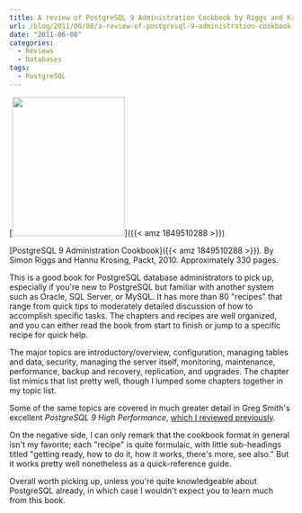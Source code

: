 ```yaml
---
title: A review of PostgreSQL 9 Administration Cookbook by Riggs and Krosing
url: /blog/2011/06/08/a-review-of-postgresql-9-administration-cookbook-by-riggs-and-krosing/
date: "2011-06-08"
categories:
  - Reviews
  - Databases
tags:
  - PostgreSQL
---
```

[<img src="/media/2011/06/postgreql-administration-cookbook.jpg" alt="" title="postgreql-administration-cookbook" width="200" height="247" class="alignleft size-full wp-image-2351" />]({{< amz 1849510288 >}})

[PostgreSQL 9 Administration Cookbook]({{< amz 1849510288 >}}). By Simon Riggs and Hannu Krosing, Packt, 2010. Approximately 330 pages.

This is a good book for PostgreSQL database administrators to pick up, especially if you're new to PostgreSQL but familiar with another system such as Oracle, SQL Server, or MySQL. It has more than 80 "recipes" that range from quick tips to moderately detailed discussion of how to accomplish specific tasks. The chapters and recipes are well organized, and you can either read the book from start to finish or jump to a specific recipe for quick help.

The major topics are introductory/overview, configuration, managing tables and data, security, managing the server itself, monitoring, maintenance, performance, backup and recovery, replication, and upgrades. The chapter list mimics that list pretty well, though I lumped some chapters together in my topic list.

Some of the same topics are covered in much greater detail in Greg Smith's excellent *PostgreSQL 9 High Performance*, [which I reviewed previously](/blog/2011/02/13/a-review-of-postgresql-9-0-high-performance-by-gregory-smith/).

On the negative side, I can only remark that the cookbook format in general isn't my favorite; each "recipe" is quite formulaic, with little sub-headings titled "getting ready, how to do it, how it works, there's more, see also." But it works pretty well nonetheless as a quick-reference guide.

Overall worth picking up, unless you're quite knowledgeable about PostgreSQL already, in which case I wouldn't expect you to learn much from this book.

